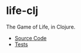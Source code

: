 # life-clj

The Game of Life, in Clojure.

* [Source Code](src/life_clj/core.clj)
* [Tests](test/life_clj/core_test.clj)
